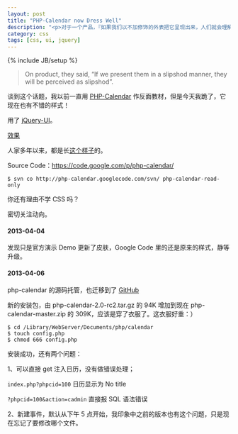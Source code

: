 ```yaml
---
layout: post
title: "PHP-Calendar now Dress Well"
description: "<p>对于一个产品，『如果我们以不加修饰的外表把它呈现出来，人们就会理解为它粗制滥造』。</p><p>谈到这个话题，我以前一直用 <a href='http://www.php-calendar.com/' target='_blank'>PHP-Calendar</a> 作反面教材，但是今天我跪了，它现在也有不错的样式！</p><p>用了 <a href='http://jqueryui.com/' target='_blank'>jQuery-UI</a>。</p><p><a href='http://www.php-calendar.com/php-calendar-dev/' target='_blank'>效果</a></p><p>人家多年以来，都是长<a href='http://webscripts.softpedia.com/scriptScreenshots/PHP-Calendar-System--Screenshots-31936.html' target='_blank'>这个样子</a>的。</p>"
category: css
tags: [css, ui, jquery]
---
```

{% include JB/setup %}


<blockquote class="warning">
On product, they said, “If we present them in a slipshod manner, they will be perceived as slipshod”.
</blockquote>

谈到这个话题，我以前一直用 [PHP-Calendar](http://www.php-calendar.com/) 作反面教材，但是今天我跪了，它现在也有不错的样式！

用了 [jQuery-UI](http://jqueryui.com/)。

[效果](http://www.php-calendar.com/php-calendar-dev/)

人家多年以来，都是长[这个样子](http://webscripts.softpedia.com/scriptScreenshots/PHP-Calendar-System--Screenshots-31936.html)的。

Source Code：<https://code.google.com/p/php-calendar/>

```
$ svn co http://php-calendar.googlecode.com/svn/ php-calendar-read-only
```

你还有理由不学 CSS 吗？

密切关注动向。

#### 2013-04-04

发现只是官方演示 Demo 更新了皮肤，Google Code 里的还是原来的样式，静等升级。

#### 2013-04-06

php-calendar 的源码托管，也迁移到了 [GitHub](https://github.com/sproctor/php-calendar)

新的安装包，由 php-calendar-2.0-rc2.tar.gz 的 94K 增加到现在 php-calendar-master.zip 的 309K，应该是穿了衣服了。这衣服好重：）

```
$ cd /Library/WebServer/Documents/php/calendar
$ touch config.php
$ chmod 666 config.php
```
安装成功，还有两个问题：

1、可以直接 get 注入日历，没有做错误处理； 

`index.php?phpcid=100` 日历显示为 No title

`?phpcid=100&action=cadmin` 直接报 SQL 语法错误

2、新建事件，默认从下午 5 点开始，我印象中之前的版本也有这个问题，只是现在忘记了要修改哪个文件。



